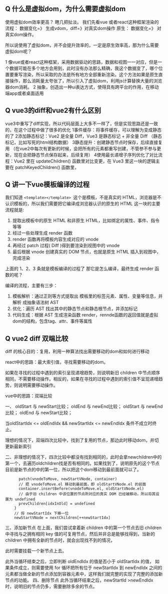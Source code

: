 ## Q 什么是虚拟dom，为什么需要虚拟dom
 使用虚拟dom效率更高？ 瞎几把扯淡。 
我们先看vue 或者react这种框架渲染的流程： 数据变化=》 生成vdom，diff=》对真实dom操作
原生： 数据变化=》 对真实dom操作。

所以说使用了虚拟dom，并不会提升效率的，一定是原生效率高，那为什么需要虚拟dom呢？

1 像vue或者react这种框架，采用数据驱动的思路，数据和视图一一对应，但是一个数据可能在多个地方会用到，此时没有办法那么精确，我这个数据变了，哪个位置要重写渲染，所以采取的办法是所有地方全部重新渲染。这个方法如果是原生直接操作，那么消耗量太夸张了，所以引入了虚拟dom，利用js计算替换大量的浏览器dom消耗。
2 抽象，创造出一种ui表达方式，使得具有跨平台的作用，在移动端app或者桌面适用

## Q vue3的diff和vue2有什么区别
vue3中重写了diff实现，所以代码层面上大多不一样了，但是实现思路还是一致的，在这个过程中做了很多的优化
1事件缓存：将事件缓存，可以理解为变成静态的了
2添加静态标记：Vue2 是全量 Diff，Vue3 是静态标记 + 非全量 Diff   （静态标记，比如写死的html结构数据）
3静态提升：创建静态节点时保存，后续直接复用 （在vue2中每次有更新的时候，会把所有的元素都重写创建，不管参不参与更新，现在会把静态节点保存起来，后续复用）
4使用最长递增子序列优化了对比流程：Vue2 里在 updateChildren() 函数里对比变更，在 Vue3 里这一块的逻辑主要在 patchKeyedChildren() 函数里，

## Q 讲一下vue模板编译的过程

我们知道 `<template></template> `这个是模板，不是真实的 HTML，浏览器是不认识模板的，所以我们需要把它编译成浏览器认识的原生的 HTML
这一块的主要流程就是:

1. 提取出模板中的原生 HTML 和非原生 HTML，比如绑定的属性、事件、指令等等
2. 经过一些处理生成 render 函数
3. render 函数再将模板内容生成对应的 vnode
4. 再经过 patch 过程( Diff )得到要渲染到视图中的 vnode
5. 最后根据 vnode 创建真实的 DOM 节点，也就是原生 HTML 插入到视图中，完成渲染

上面的 1、2、3 条就是模板编译的过程了
那它是怎么编译，最终生成 render 函数的呢？

编译的流程，主要有三步：

1. 模板解析：通过正则等方式提取出 <template></template> 模板里的标签元素、属性、变量等信息，并解析 成抽象语法树 AST
2. 优化：遍历 AST 找出其中的静态节点和静态根节点，并添加标记
3. 代码生成：根据 AST 生成渲染函数 render，rennde函数的返回值就是虚拟dom的结构，包含tag、attr、事件等属性


## Q vue2 diff 双端比较
diff 的核心目的：复用，利用一种算法找出需要移动的dom和如何进行移动


react中的思路：最大索引值，寻找需要移动的dom。

如果在寻找的过程中遇到的索引呈现递增趋势，则说明新旧 children 中节点顺序相同，不需要移动操作。相反的，如果在寻找的过程中遇到的索引值不呈现递增趋势，则说明需要移动操作。

vue中的思路：双端比较

一、
oldStart 与 newStart比较；
oldEnd 与 newEnd比较；
oldStart 与 newEnd比较；
oldEnd 与 newStart比较；

当oldStartIdx <= oldEndIdx && newStartIdx <= newEndIdx 条件不成立时终止。

理想的情况下，双端四次比较中，找到了复用的节点，那边此时移动dom，并切更新最新索引

二、非理想的情况下，四次比较中都没有找到相同的，此时会拿newchildren中的第一个，去遍历oldchildren找是否有相同的。如果找到了，说明原先的这个节点目前是新节点的中的第一位，所以把这个dom移动到最前面就可以了。
```
      patch(vnodeToMove, newStartVNode, container)
      // 把 vnodeToMove.el 移动到最前面，即 oldStartVNode.el 的前面
      container.insertBefore(vnodeToMove.el, oldStartVNode.el)
      // 由于旧 children 中该位置的节点所对应的真实 DOM 已经被移动，所以将其设置为 undefined
      prevChildren[idxInOld] = undefined
    }
    // 将 newStartIdx 下移一位
    newStartVNode = nextChildren[++newStartIdx]
```
三、添加新节点
在上面，我们尝试拿着新 children 中的第一个节点去旧 children 中寻找与之拥有相同 key 值的可复用节点，然后并非总是能够找得到，当新的 children 中拥有全新的节点时，就会出现找不到的情况，

此时需要挂载一个新节点上去。

此外当循环结束之后，立即判断 oldEndIdx 的值是否小于 oldStartIdx 的值， 如果条件成立，则需要使用 for 循环把所有位于 newStartIdx 到 newEndIdx 之间的元素都当做全新的节点添加到容器元素中，这样我们就完整的实现了完整的添加新节点的功能。
四、删除节点
此外当循环结束之后，newStartId >newEndIdx 时，说明旧的节点仍多，需要删除多余的节点。